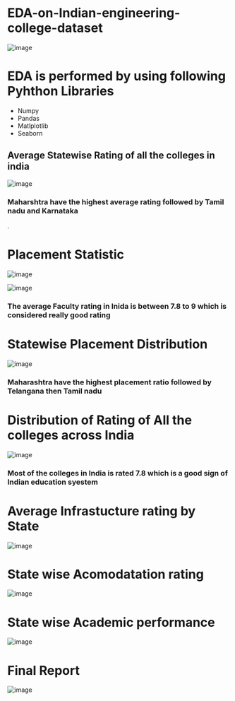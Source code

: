 # EDA-on-Indian-engineering-college-dataset


![image](https://github.com/tawhid1204/EDA-on-Indian-engineering-college-dataset/assets/141393094/af2f9909-b386-4c64-9504-b1249f8817f2)
# EDA is performed by using following Pyhthon Libraries
- Numpy
- Pandas
- Matlplotlib
- Seaborn
## Average Statewise Rating of all the colleges in india  
![image](https://github.com/tawhid1204/EDA-on-Indian-engineering-college-dataset/assets/141393094/de6d3beb-166c-4f8e-a714-07242f8ac574)
### Maharshtra have the highest average rating followed by Tamil nadu and Karnataka  
.

# Placement Statistic
![image](https://github.com/tawhid1204/EDA-on-Indian-engineering-college-dataset/assets/141393094/1f1a4059-d4cd-43a8-b679-3cb4b688641e)

![image](https://github.com/tawhid1204/EDA-on-Indian-engineering-college-dataset/assets/141393094/c55ea2e2-24e2-4ce1-ae50-d6291926744b)
### The average Faculty rating in Inida is between 7.8 to 9 which is considered really good rating
# Statewise Placement Distribution
![image](https://github.com/tawhid1204/EDA-on-Indian-engineering-college-dataset/assets/141393094/aa38ed57-bd94-4ea0-b724-a5f476f8044d)
### Maharashtra have the highest placement ratio followed by Telangana then Tamil nadu

# Distribution of Rating of All the colleges across India

![image](https://github.com/tawhid1204/EDA-on-Indian-engineering-college-dataset/assets/141393094/8c52164e-a41c-4f17-af36-ef20f00fc3b2)
### Most of the colleges in India is rated 7.8 which is a good sign of Indian education syestem 
# Average Infrastucture rating by State
![image](https://github.com/tawhid1204/EDA-on-Indian-engineering-college-dataset/assets/141393094/513eec66-fb8f-4678-bbb5-0e41898dc781)
# State wise Acomodatation rating 
![image](https://github.com/tawhid1204/EDA-on-Indian-engineering-college-dataset/assets/141393094/6480d6be-4046-40da-8421-9a1275dd8af5)
# State wise Academic performance 
![image](https://github.com/tawhid1204/EDA-on-Indian-engineering-college-dataset/assets/141393094/34b15f95-0f62-4bc7-b383-687c22c2682e)

# Final Report
![image](https://github.com/tawhid1204/EDA-on-Indian-engineering-college-dataset/assets/141393094/09edcd0e-65df-48c8-95be-df3a6b4b6845)
